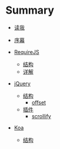 # Summary

* [读我](README.md)
* [序幕](./prelude.md)

* [RequireJS](./requirejs/introduction.md)
  * [结构](./requirejs/structure.md)
  * [详解](./requirejs/details.md)

* [jQuery](./jquery/introduction.md)
  * [结构]()
    * [offset](./jquery/offset.md)
  * [插件]()
    * [scrollify](./jquery/scrollify.md)

* [Koa](./koa/introduction.md)
  * [结构](./koa/structure.md)
